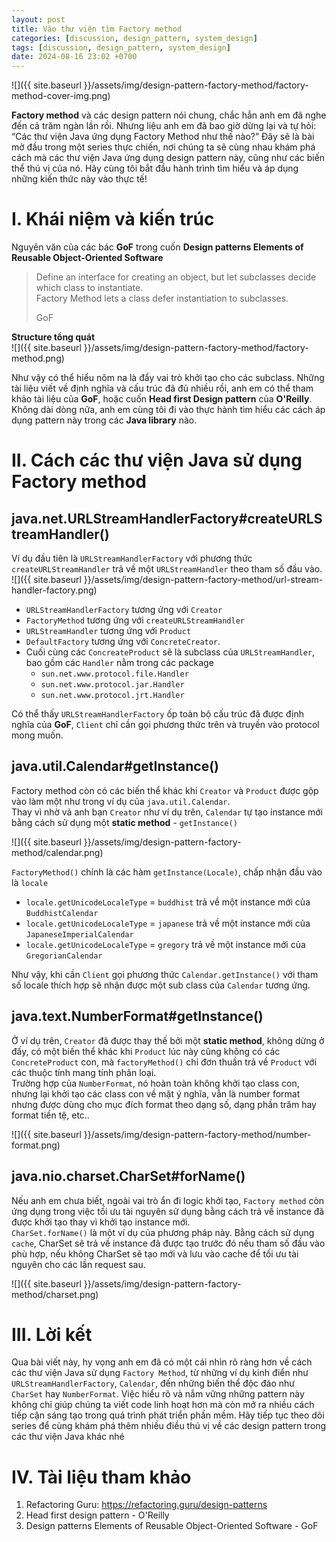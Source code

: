 ```yaml
---
layout: post
title: Vào thư viện tìm Factory method
categories: [discussion, design_pattern, system_design]
tags: [discussion, design_pattern, system_design]
date: 2024-08-16 23:02 +0700
---
```


![]({{ site.baseurl }}/assets/img/design-pattern-factory-method/factory-method-cover-img.png)

**Factory method** và các design pattern nói chung, chắc hẳn anh em đã nghe đến cả trăm ngàn lần rồi.
Nhưng liệu anh em đã bao giờ dừng lại và tự hỏi: “Các thư viện Java ứng dụng Factory Method như thế nào?” Đây sẽ là bài mở đầu trong một series thực chiến, nơi chúng ta sẽ cùng nhau khám phá cách mà các thư viện Java ứng dụng design pattern này, cũng như các biến thể thú vị của nó.
Hãy cùng tôi bắt đầu hành trình tìm hiểu và áp dụng những kiến thức này vào thực tế!

# I. Khái niệm và kiến trúc
Nguyên văn của các bác **GoF** trong cuốn **Design patterns Elements of Reusable Object-Oriented Software**
> Define an interface for creating an object, but let subclasses decide which class to instantiate.\
> Factory Method lets a class defer instantiation to subclasses.
>
> GoF

**Structure tổng quát**\
![]({{ site.baseurl }}/assets/img/design-pattern-factory-method/factory-method.png)

Như vậy có thể hiểu nôm na là đẩy vai trò khởi tạo cho các subclass.
Những tài liệu viết về định nghĩa và cấu trúc đã đủ nhiều rồi, anh em có thể tham khảo tài liệu của **GoF**, hoặc cuốn **Head first Design pattern** của **O'Reilly**.\
Không dài dòng nữa, anh em cùng tôi đi vào thực hành tìm hiểu các cách áp dụng pattern này trong các **Java library** nào.

# II. Cách các thư viện Java sử dụng Factory method
## java.net.URLStreamHandlerFactory#createURLStreamHandler()
Ví dụ đầu tiên là `URLStreamHandlerFactory` với phương thức `createURLStreamHandler` trả về một `URLStreamHandler` theo tham số đầu vào.
![]({{ site.baseurl }}/assets/img/design-pattern-factory-method/url-stream-handler-factory.png)
* `URLStreamHandlerFactory` tương ứng với `Creator`
* `FactoryMethod` tương ứng với `createURLStreamHandler`
* `URLStreamHandler` tương ứng với `Product`
* `DefaultFactory` tương ứng với `ConcreteCreator`.
* Cuối cùng các `ConcreateProduct` sẽ là subclass của `URLStreamHandler`, bao gồm các `Handler` nằm trong các package
  * `sun.net.www.protocol.file.Handler`
  * `sun.net.www.protocol.jar.Handler`
  * `sun.net.www.protocol.jrt.Handler`

Có thể thấy `URLStreamHandlerFactory` ốp toàn bộ cấu trúc đã được định nghĩa của **GoF**, `Client` chỉ cần gọi phương thức trên và truyền vào protocol mong muốn.

## java.util.Calendar#getInstance()
Factory method còn có các biến thể khác khi `Creator` và `Product` được gộp vào làm một như trong ví dụ của `java.util.Calendar`.\
Thay vì nhờ vả anh bạn `Creator` như ví dụ trên, `Calendar` tự tạo instance mới bằng cách sử dụng một **static method** - `getInstance()`

![]({{ site.baseurl }}/assets/img/design-pattern-factory-method/calendar.png)

`FactoryMethod()` chính là các hàm `getInstance(Locale)`, chấp nhận đầu vào là `locale`

* `locale.getUnicodeLocaleType` = `buddhist` trả về một instance mới của `BuddhistCalendar`
* `locale.getUnicodeLocaleType` = `japanese` trả về một instance mới của `JapaneseImperialCalendar`
* `locale.getUnicodeLocaleType` = `gregory` trả về một instance mới của `GregorianCalendar`

Như vậy, khi cần `Client` gọi phương thức `Calendar.getInstance()` với tham số locale thích hợp sẽ nhận được một sub class của `Calendar` tương ứng.

## java.text.NumberFormat#getInstance()
Ở ví dụ trên, `Creator` đã được thay thế bởi một **static method**, không dừng ở đấy, có một biến thể khác khi `Product` lúc này cũng không có các `ConcreteProduct` con, mà `factoryMethod()` chỉ đơn thuần trả về `Product` với các thuộc tính mang tính phân loại.\
Trường hợp của `NumberFormat`, nó hoàn toàn không khởi tạo class con, nhưng lại khởi tạo các class con về mặt ý nghĩa, vẫn là number format nhưng được dùng cho mục đích format theo dạng số, dạng phần trăm hay format tiền tệ, etc..

![]({{ site.baseurl }}/assets/img/design-pattern-factory-method/number-format.png)

## java.nio.charset.CharSet#forName()
Nếu anh em chưa biết, ngoài vai trò ẩn đi logic khởi tạo, `Factory method` còn ứng dụng trong việc tối ưu tài nguyên sử dụng bằng cách trả về instance đã được khởi tạo thay vì khởi tạo instance mới.\
`CharSet.forName()` là một ví dụ của phương pháp này. Bằng cách sử dụng `cache`, CharSet sẽ trả về instance đã được tạo trước đó nếu tham số đầu vào phù hợp, nếu không CharSet sẽ tạo mới và lưu vào cache để tối ưu tài nguyên cho các lần request sau.

![]({{ site.baseurl }}/assets/img/design-pattern-factory-method/charset.png)

# III. Lời kết

Qua bài viết này, hy vọng anh em đã có một cái nhìn rõ ràng hơn về cách các thư viện Java sử dụng `Factory Method`, từ những ví dụ kinh điển như `URLStreamHandlerFactory`, `Calendar`, đến những biến thể độc đáo như `CharSet` hay `NumberFormat`.
Việc hiểu rõ và nắm vững những pattern này không chỉ giúp chúng ta viết code linh hoạt hơn mà còn mở ra nhiều cách tiếp cận sáng tạo trong quá trình phát triển phần mềm.
Hãy tiếp tục theo dõi series để cùng khám phá thêm nhiều điều thú vị về các design pattern trong các thư viện Java khác nhé

# IV. Tài liệu tham khảo
1. Refactoring Guru: https://refactoring.guru/design-patterns
2. Head first design pattern - O'Reilly
3. Design patterns Elements of Reusable Object-Oriented Software - GoF
